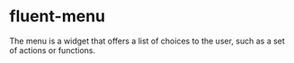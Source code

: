 # fluent-menu

The menu is a widget that offers a list of choices to the user, such as a set of actions or functions.
